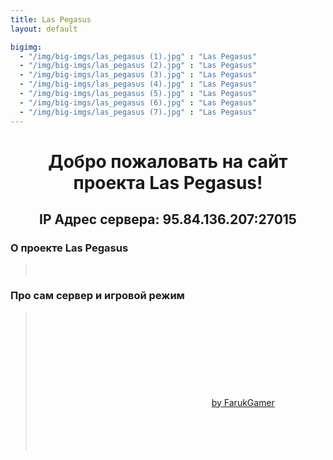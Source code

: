 ```yaml
---
title: Las Pegasus
layout: default

bigimg:
  - "/img/big-imgs/las_pegasus (1).jpg" : "Las Pegasus"
  - "/img/big-imgs/las_pegasus (2).jpg" : "Las Pegasus"
  - "/img/big-imgs/las_pegasus (3).jpg" : "Las Pegasus"
  - "/img/big-imgs/las_pegasus (4).jpg" : "Las Pegasus"
  - "/img/big-imgs/las_pegasus (5).jpg" : "Las Pegasus"
  - "/img/big-imgs/las_pegasus (6).jpg" : "Las Pegasus"
  - "/img/big-imgs/las_pegasus (7).jpg" : "Las Pegasus"
---
```

 
# <center>Добро пожаловать на сайт проекта Las Pegasus!</center>
## <center>IP Адрес сервера: 95.84.136.207:27015</center>

### О проекте Las Pegasus
><span style="color:white">Ну, тут типа о проекте, но пока не написано.</span>

### Про сам сервер и игровой режим
><span style="color:white">В текущий момент работа сервера стабилизируется, постепенно вводятся новые функции (для дальнейшего развития режима C&Box)
и разрабатывается сам режим C&Box, так что-же это такое?<br>Вкратце: это модульный игровой режим, в основе которого лежит функционал
для работы других игровых режимов (примером тому выступает сервер **[Las Pegasus] | Brony Server | [Beta]**, находящийся по адресу `95.84.136.207:27015`),
в данном режиме используется режим SandBox и Cinema ([by FarukGamer](https://github.com/FarukGamer/cinema)) и оба этих режима работают отдельно друг от друга! В дальнейшем будет
реализован более простой модуль, который позволит налету подгружать со стороны сервера все изменения на сторону клиента... Дайте просто немного времени :)</span>